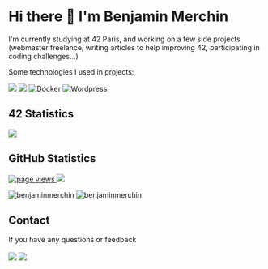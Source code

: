 # Hi there 👋 I'm Benjamin Merchin

I'm currently studying at 42 Paris, and working on a few side projects (webmaster freelance, writing articles to help improving 42, participating in coding challenges...)

Some technologies I used in projects:

<img src="https://img.shields.io/badge/c%20-%2300599C.svg?&style=for-the-badge&logo=c&logoColor=white"/> <img src="https://img.shields.io/badge/c++%20-%2300599C.svg?&style=for-the-badge&logo=c%2B%2B&ogoColor=white"/> <img alt="Docker" src="https://img.shields.io/badge/docker%20-%230db7ed.svg?&style=for-the-badge&logo=docker&logoColor=white"/> <img alt="Wordpress" src="https://img.shields.io/badge/wordpress%20-%23326ce5.svg?&style=for-the-badge&logo=wordpress&logoColor=white"/> 

## 42 Statistics
<p>
	<img align="center" src="https://badge42.herokuapp.com/api/stats/bmerchin"/>
</p>
	

<!--<p align="center">
	<img align="center" src="https://1337-readme.vercel.app/api/profile?cursus=42cursus&dark=true&leet_logo=hide&login=bmerchin" link="https://linkedin.com/in/benjaminmerchin"/>
	<img align="center" src="https://badge42.herokuapp.com/api/stats/bmerchin"/>
</p>-->
	
## GitHub Statistics
<p>
	<a href="https://github.com/benjaminmerchin/benjaminmerchin">
	  <img src="https://komarev.com/ghpvc/?username=benjaminmerchin&style=flat-square" alt="page views" />
	</a>
	<a href="https://github.com/benjaminmerchin?tab=followers">
	  <img src="https://img.shields.io/github/followers/benjaminmerchin?color=green&logo=github&style=flat-square">
	</a>
</p>
<p>
	<img src="https://github-readme-stats.vercel.app/api?username=benjaminmerchin&show_icons=true&count_private=true&theme=dark" alt="benjaminmerchin" />
	<img src="https://github-readme-stats-olive-nine.vercel.app/api/top-langs/?username=benjaminmerchin&layout=compact&theme=dark" alt="benjaminmerchin" />
</p>

## Contact
If you have any questions or feedback

<a href= "https://www.linkedin.com/in/benjaminmerchin/"><img align=center src="https://img.shields.io/badge/linkedin-%230077B5.svg?&style=for-the-badge&logo=linkedin&logoColor=white" /></a>  <a href="mailto:bmerchin@student.42.fr"><img align=center src="https://img.shields.io/badge/gmail-D14836?&style=for-the-badge&logo=gmail&logoColor=white" /></a> 
